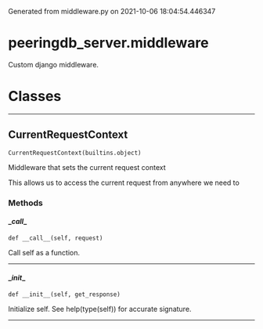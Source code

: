 Generated from middleware.py on 2021-10-06 18:04:54.446347

# peeringdb_server.middleware

Custom django middleware.

# Classes
---

## CurrentRequestContext

```
CurrentRequestContext(builtins.object)
```

Middleware that sets the current request context

This allows us to access the current request from anywhere we need to


### Methods

#### \__call__
`def __call__(self, request)`

Call self as a function.

---
#### \__init__
`def __init__(self, get_response)`

Initialize self.  See help(type(self)) for accurate signature.

---
